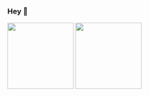 ### Hey 👋

<p float="left">
  <img src="https://github-readme-stats.vercel.app/api?username=HypedDomi&show_icons=true&count_private=true&title_color=4f8cc9&text_color=9f9f9f&icon_color=4f8cc9&bg_color=0D1117" height="150">
  <img src="https://github-readme-stats.vercel.app/api/top-langs/?username=HypedDomi&layout=compact&title_color=4f8cc9&text_color=9f9f9f&icon_color=4f8cc9&bg_color=0D1117"height="150">
</p>

